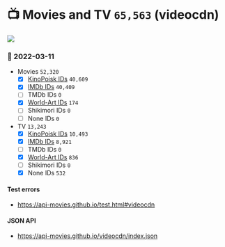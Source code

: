# :tv: Movies and TV `65,563` (videocdn)

<a href="https://API-Movies.github.io"><img src="https://API-Movies.github.io/banner.png?cache"></a>

### :date: 2022-03-11
- Movies `52,320`
  - [x] <a href="https://API-Movies.github.io/videocdn/movie_kinopoisk_ids.json">KinoPoisk IDs</a> `40,609`
  - [x] <a href="https://API-Movies.github.io/videocdn/movie_imdb_ids.json">IMDb IDs</a> `40,409`
  - [ ] TMDb IDs `0`
  - [x] <a href="https://API-Movies.github.io/videocdn/movie_world_art_ids.json">World-Art IDs</a> `174`
  - [ ] Shikimori IDs `0`
  - [ ] None IDs `0`
- TV `13,243`
  - [x] <a href="https://API-Movies.github.io/videocdn/tv_kinopoisk_ids.json">KinoPoisk IDs</a> `10,493`
  - [x] <a href="https://API-Movies.github.io/videocdn/tv_imdb_ids.json">IMDb IDs</a> `8,921`
  - [ ] TMDb IDs `0`
  - [x] <a href="https://API-Movies.github.io/videocdn/tv_world_art_ids.json">World-Art IDs</a> `836`
  - [ ] Shikimori IDs `0`
  - [x] None IDs `532`
#### Test errors
- <a href='https://api-movies.github.io/test.html#videocdn'>https://api-movies.github.io/test.html#videocdn</a>
#### JSON API
- <a href='https://api-movies.github.io/videocdn/index.json'>https://api-movies.github.io/videocdn/index.json</a>
